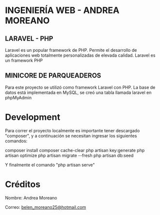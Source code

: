 #  INGENIERÍA WEB - ANDREA MOREANO 
## LARAVEL - PHP 

Laravel es un popular framework de PHP. Permite el desarrollo de aplicaciones web totalmente personalizadas de elevada calidad. Laravel es un framework PHP

## MINICORE DE PARQUEADEROS

Para este proyecto se utilizó como framework Laravel con PHP. La base de datos está implementada en MySQL, se creó una tabla llamada laravel en phpMyAdmin

# Development
Para correr el proyecto localmente es importante tener descargado "composer", y a continuación se necesitan ingresar los siguientes comandos:

composer install
composer cache-clear
php artisan key:generate
php artisan optimize
php artisan migrate --fresh
php artisan db:seed

Y finalmente el comando "php artisan serve"

# Créditos
Nombre: Andrea Moreano

Correo: belen_moreano25@hotmail.com